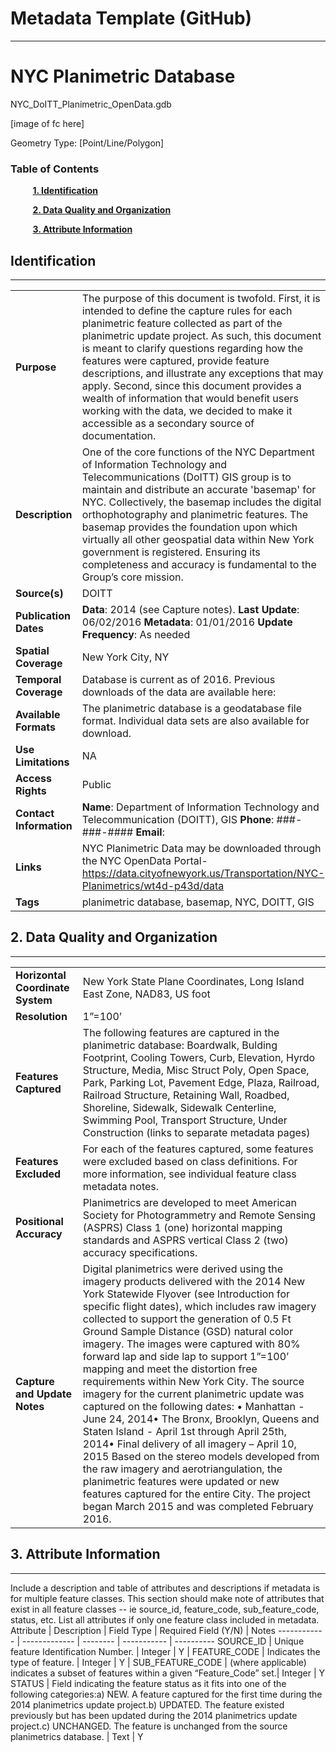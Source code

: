 # Metadata Template (GitHub)
------------------
# NYC Planimetric Database
NYC_DoITT_Planimetric_OpenData.gdb

[image of fc here]

Geometry Type: [Point/Line/Polygon]
### Table of Contents
&nbsp;&nbsp;&nbsp;&nbsp;&nbsp;&nbsp;&nbsp;&nbsp;&nbsp;[**1. Identification**](##identification)

&nbsp;&nbsp;&nbsp;&nbsp;&nbsp;&nbsp;&nbsp;&nbsp;&nbsp;[**2. Data Quality and Organization**](##data-quality)

&nbsp;&nbsp;&nbsp;&nbsp;&nbsp;&nbsp;&nbsp;&nbsp;&nbsp;[**3. Attribute Information**](##attribute-information)

## Identification
---------------------------------------------
|     |     |
| --- | --- |
**Purpose** |  The purpose of this document is twofold. First, it is intended to define the capture rules for each planimetric feature collected as part of the planimetric update project. As such, this document is meant to clarify questions regarding how the features were captured, provide feature descriptions, and illustrate any exceptions that may apply. Second, since this document provides a wealth of information that would benefit users working with the data, we decided to make it accessible as a secondary source of documentation.
**Description** | One of the core functions of the NYC Department of Information Technology and Telecommunications (DoITT) GIS group is to maintain and distribute an accurate 'basemap' for NYC. Collectively, the basemap includes the digital orthophotography and planimetric features. The basemap provides the foundation upon which virtually all other geospatial data within New York government is registered. Ensuring its completeness and accuracy is fundamental to the Group’s core mission.	
**Source(s)** |	DOITT
**Publication  Dates** | **Data**: 2014 (see Capture notes). **Last Update**: 06/02/2016 **Metadata**: 01/01/2016 **Update Frequency**: As needed
**Spatial Coverage** | New York City, NY
**Temporal Coverage** | Database is current as of 2016. Previous downloads of the data are available here:
**Available Formats** | The planimetric database is a geodatabase file format. Individual data sets are also available for download. 
**Use Limitations** | NA
**Access Rights** | Public
**Contact Information** | **Name**: Department of Information Technology and Telecommunication (DOITT), GIS **Phone**: ###-###-#### **Email**: 
**Links** | NYC Planimetric Data may be downloaded through the NYC OpenData Portal- https://data.cityofnewyork.us/Transportation/NYC-Planimetrics/wt4d-p43d/data
**Tags** |planimetric database, basemap, NYC, DOITT, GIS
	
## 2. Data Quality and Organization
---------------------------------------------
|     |     |
| --- | --- |
**Horizontal Coordinate System** | New York State Plane Coordinates, Long Island East Zone, NAD83, US foot
**Resolution** | 1”=100’	
**Features Captured** |	The following features are captured in the planimetric database: Boardwalk, Bulding Footprint, Cooling Towers, Curb, Elevation, Hyrdo Structure, Media, Misc Struct Poly, Open Space, Park, Parking Lot, Pavement Edge, Plaza, Railroad, Railroad Structure, Retaining Wall, Roadbed, Shoreline, Sidewalk, Sidewalk Centerline, Swimming Pool, Transport Structure, Under Construction (links to separate metadata pages)
**Features Excluded** | For each of the features captured, some features were excluded based on class definitions. For more information, see individual feature class metadata notes. 
**Positional Accuracy** | Planimetrics are developed to meet American Society for Photogrammetry and Remote Sensing (ASPRS) Class 1 (one) horizontal mapping standards and ASPRS vertical Class 2 (two) accuracy specifications.
**Capture and Update Notes** | Digital planimetrics were derived using the imagery products delivered with the 2014 New York Statewide Flyover (see Introduction for specific flight dates), which includes raw imagery collected to support the generation of 0.5 Ft Ground Sample Distance (GSD) natural color imagery. The images were captured with 80% forward lap and side lap to support 1”=100’ mapping and meet the distortion free requirements within New York City. The source imagery for the current planimetric update was captured on the following dates: • Manhattan - June 24, 2014• The Bronx, Brooklyn, Queens and Staten Island - April 1st through April 25th, 2014• Final delivery of all imagery – April 10, 2015 Based on the stereo models developed from the raw imagery and aerotriangulation, the planimetric features were updated or new features captured for the entire City. The project began March 2015 and was completed February 2016. 

## 3. Attribute Information
---------------------------------------------
Include a description and table of attributes and descriptions if metadata is for multiple feature classes. This section should make note of attributes that exist in all feature classes -- ie source_id, feature_code, sub_feature_code, status, etc. List all attributes if only one feature class included in metadata. 
Attribute | Description | Field Type | Required Field (Y/N) | Notes
------------ | ------------- | -------- | ----------- | ----------
SOURCE_ID | Unique feature Identification Number. | Integer | Y | 
FEATURE_CODE | Indicates the type of feature. | Integer | Y | 
SUB_FEATURE_CODE | (where applicable) indicates a subset of features within a given “Feature_Code” set.| Integer | Y
STATUS | Field indicating the feature status as it fits into one of the following categories:a) NEW. A feature captured for the first time during the 2014 planimetrics update project.b) UPDATED. The feature existed previously but has been updated during the 2014 planimetrics update project.c) UNCHANGED. The feature is unchanged from the source planimetrics database. | Text | Y


